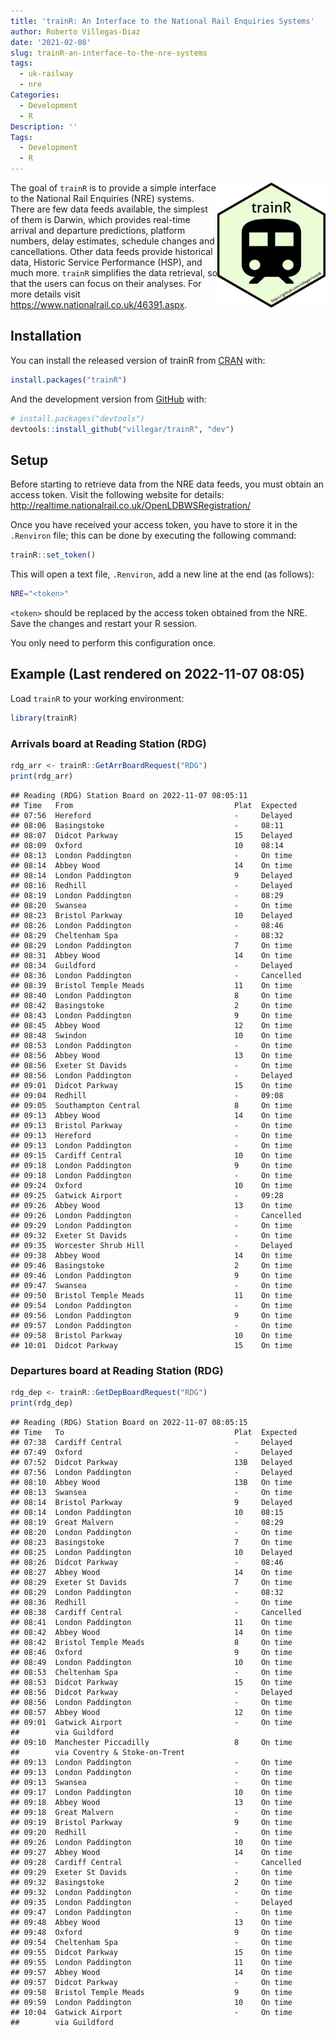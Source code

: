 ```yaml
---
title: 'trainR: An Interface to the National Rail Enquiries Systems'
author: Roberto Villegas-Diaz
date: '2021-02-08'
slug: trainR-an-interface-to-the-nre-systems
tags:
  - uk-railway
  - nre
Categories:
  - Development
  - R
Description: ''
Tags:
  - Development
  - R
---
```


<img src="https://raw.githubusercontent.com/villegar/trainR/main/inst/images/logo.png" alt="logo" align="right" height=200px/>

The goal of `trainR` is to provide a simple interface to the 
National Rail Enquiries (NRE) systems. There are few data feeds 
available, the simplest of them is Darwin, which provides real-time 
arrival and departure predictions, platform numbers, delay estimates, 
schedule changes and cancellations. Other data feeds provide historical 
data, Historic Service Performance (HSP), and much more. `trainR` 
simplifies the data retrieval, so that the users can focus on their 
analyses. For more details visit 
https://www.nationalrail.co.uk/46391.aspx.

## Installation

You can install the released version of trainR from [CRAN](https://CRAN.R-project.org) with:

``` r
install.packages("trainR")
```

And the development version from [GitHub](https://github.com/) with:

``` r
# install.packages("devtools")
devtools::install_github("villegar/trainR", "dev")
```

## Setup
Before starting to retrieve data from the NRE data feeds, you must obtain an access token. 
Visit the following website for details: http://realtime.nationalrail.co.uk/OpenLDBWSRegistration/

Once you have received your access token, you have to store it in the `.Renviron` file; this can be 
done by executing the following command:


```r
trainR::set_token()
```

This will open a text file, `.Renviron`, add a new line at the end (as follows):

```bash
NRE="<token>"
```

`<token>` should be replaced by the access token obtained from the NRE. Save the changes and restart 
your R session.

You only need to perform this configuration once.

## Example (Last rendered on 2022-11-07 08:05)

Load `trainR` to your working environment:

```r
library(trainR)
```

### Arrivals board at Reading Station (RDG)


```r
rdg_arr <- trainR::GetArrBoardRequest("RDG")
print(rdg_arr)
```

```
## Reading (RDG) Station Board on 2022-11-07 08:05:11
## Time   From                                    Plat  Expected
## 07:56  Hereford                                -     Delayed
## 08:06  Basingstoke                             -     08:11
## 08:07  Didcot Parkway                          15    Delayed
## 08:09  Oxford                                  10    08:14
## 08:13  London Paddington                       -     On time
## 08:14  Abbey Wood                              14    On time
## 08:14  London Paddington                       9     Delayed
## 08:16  Redhill                                 -     Delayed
## 08:19  London Paddington                       -     08:29
## 08:20  Swansea                                 -     On time
## 08:23  Bristol Parkway                         10    Delayed
## 08:26  London Paddington                       -     08:46
## 08:29  Cheltenham Spa                          -     08:32
## 08:29  London Paddington                       7     On time
## 08:31  Abbey Wood                              14    On time
## 08:34  Guildford                               -     Delayed
## 08:36  London Paddington                       -     Cancelled
## 08:39  Bristol Temple Meads                    11    On time
## 08:40  London Paddington                       8     On time
## 08:42  Basingstoke                             2     On time
## 08:43  London Paddington                       9     On time
## 08:45  Abbey Wood                              12    On time
## 08:48  Swindon                                 10    On time
## 08:53  London Paddington                       -     On time
## 08:56  Abbey Wood                              13    On time
## 08:56  Exeter St Davids                        -     On time
## 08:56  London Paddington                       -     Delayed
## 09:01  Didcot Parkway                          15    On time
## 09:04  Redhill                                 -     09:08
## 09:05  Southampton Central                     8     On time
## 09:13  Abbey Wood                              14    On time
## 09:13  Bristol Parkway                         -     On time
## 09:13  Hereford                                -     On time
## 09:13  London Paddington                       -     On time
## 09:15  Cardiff Central                         10    On time
## 09:18  London Paddington                       9     On time
## 09:18  London Paddington                       -     On time
## 09:24  Oxford                                  10    On time
## 09:25  Gatwick Airport                         -     09:28
## 09:26  Abbey Wood                              13    On time
## 09:26  London Paddington                       -     Cancelled
## 09:29  London Paddington                       -     On time
## 09:32  Exeter St Davids                        -     On time
## 09:35  Worcester Shrub Hill                    -     Delayed
## 09:38  Abbey Wood                              14    On time
## 09:46  Basingstoke                             2     On time
## 09:46  London Paddington                       9     On time
## 09:47  Swansea                                 -     On time
## 09:50  Bristol Temple Meads                    11    On time
## 09:54  London Paddington                       -     On time
## 09:56  London Paddington                       9     On time
## 09:57  London Paddington                       -     On time
## 09:58  Bristol Parkway                         10    On time
## 10:01  Didcot Parkway                          15    On time
```

### Departures board at Reading Station (RDG)


```r
rdg_dep <- trainR::GetDepBoardRequest("RDG")
print(rdg_dep)
```

```
## Reading (RDG) Station Board on 2022-11-07 08:05:15
## Time   To                                      Plat  Expected
## 07:38  Cardiff Central                         -     Delayed
## 07:49  Oxford                                  -     Delayed
## 07:52  Didcot Parkway                          13B   Delayed
## 07:56  London Paddington                       -     Delayed
## 08:10  Abbey Wood                              13B   On time
## 08:13  Swansea                                 -     On time
## 08:14  Bristol Parkway                         9     Delayed
## 08:14  London Paddington                       10    08:15
## 08:19  Great Malvern                           -     08:29
## 08:20  London Paddington                       -     On time
## 08:23  Basingstoke                             7     On time
## 08:25  London Paddington                       10    Delayed
## 08:26  Didcot Parkway                          -     08:46
## 08:27  Abbey Wood                              14    On time
## 08:29  Exeter St Davids                        7     On time
## 08:29  London Paddington                       -     08:32
## 08:36  Redhill                                 -     On time
## 08:38  Cardiff Central                         -     Cancelled
## 08:41  London Paddington                       11    On time
## 08:42  Abbey Wood                              14    On time
## 08:42  Bristol Temple Meads                    8     On time
## 08:46  Oxford                                  9     On time
## 08:49  London Paddington                       10    On time
## 08:53  Cheltenham Spa                          -     On time
## 08:53  Didcot Parkway                          15    On time
## 08:56  Didcot Parkway                          -     Delayed
## 08:56  London Paddington                       -     On time
## 08:57  Abbey Wood                              12    On time
## 09:01  Gatwick Airport                         -     On time
##        via Guildford                           
## 09:10  Manchester Piccadilly                   8     On time
##        via Coventry & Stoke-on-Trent           
## 09:13  London Paddington                       -     On time
## 09:13  London Paddington                       -     On time
## 09:13  Swansea                                 -     On time
## 09:17  London Paddington                       10    On time
## 09:18  Abbey Wood                              13    On time
## 09:18  Great Malvern                           -     On time
## 09:19  Bristol Parkway                         9     On time
## 09:20  Redhill                                 -     On time
## 09:26  London Paddington                       10    On time
## 09:27  Abbey Wood                              14    On time
## 09:28  Cardiff Central                         -     Cancelled
## 09:29  Exeter St Davids                        -     On time
## 09:32  Basingstoke                             2     On time
## 09:32  London Paddington                       -     On time
## 09:35  London Paddington                       -     Delayed
## 09:47  London Paddington                       -     On time
## 09:48  Abbey Wood                              13    On time
## 09:48  Oxford                                  9     On time
## 09:54  Cheltenham Spa                          -     On time
## 09:55  Didcot Parkway                          15    On time
## 09:55  London Paddington                       11    On time
## 09:57  Abbey Wood                              14    On time
## 09:57  Didcot Parkway                          -     On time
## 09:58  Bristol Temple Meads                    9     On time
## 09:59  London Paddington                       10    On time
## 10:04  Gatwick Airport                         -     On time
##        via Guildford
```
